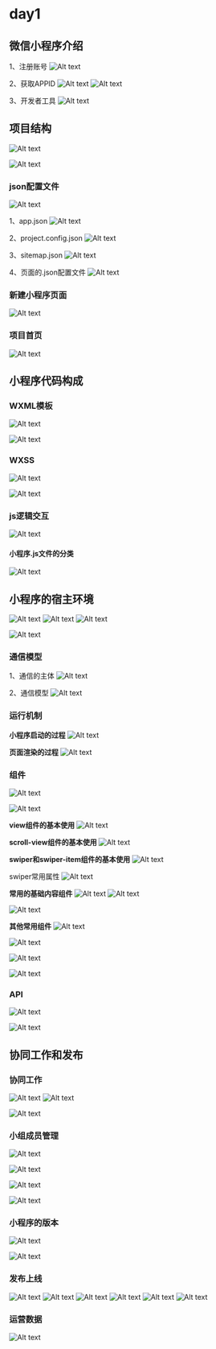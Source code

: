 # day1

## 微信小程序介绍

1、注册账号
![Alt text](day1/image-1.png)

2、获取APPID
![Alt text](day1/image.png)
![Alt text](day1/image-2.png)

3、开发者工具
![Alt text](day1/image-3.png)

## 项目结构
![Alt text](day1/image-4.png)

![Alt text](day1/image-5.png)


### json配置文件
![Alt text](day1/image-6.png)

1、app.json
![Alt text](day1/image-7.png)

2、project.config.json
![Alt text](day1/image-8.png)

3、sitemap.json
![Alt text](day1/image-9.png)

4、页面的.json配置文件
![Alt text](day1/image-10.png)

### 新建小程序页面
![Alt text](day1/image-11.png)

### 项目首页
![Alt text](day1/image-12.png)

## 小程序代码构成

### WXML模板
![Alt text](day1/image-13.png)

![Alt text](day1/image-14.png)

### WXSS
![Alt text](day1/image-15.png)

![Alt text](day1/image-16.png)

### js逻辑交互
![Alt text](day1/image-17.png)

#### 小程序.js文件的分类
![Alt text](day1/image-18.png)

## 小程序的宿主环境
![Alt text](day1/image-19.png)
![Alt text](day1/image-20.png)
![Alt text](day1/image-21.png)

![Alt text](day1/image-22.png)

### 通信模型

1、通信的主体
![Alt text](day1/image-23.png)

2、通信模型
![Alt text](day1/image-24.png)

### 运行机制
**小程序启动的过程**
![Alt text](day1/image-25.png)

**页面渲染的过程**
![Alt text](day1/image-26.png)

### 组件
![Alt text](day1/image-27.png)

![Alt text](day1/image-28.png)

**view组件的基本使用**
![Alt text](day1/image-29.png)

**scroll-view组件的基本使用**
![Alt text](day1/image-30.png)

**swiper和swiper-item组件的基本使用**
![Alt text](day1/image-31.png)

swiper常用属性
![Alt text](day1/image-32.png)

**常用的基础内容组件**
![Alt text](day1/image-33.png)
![Alt text](day1/image-34.png)

![Alt text](day1/image-35.png)

**其他常用组件**
![Alt text](day1/image-36.png)

![Alt text](day1/image-37.png)

![Alt text](day1/image-38.png)

![Alt text](day1/image-39.png)

### API
![Alt text](day1/image-40.png)

![Alt text](day1/image-41.png)

## 协同工作和发布
### 协同工作
![Alt text](day1/image-42.png)
![Alt text](day1/image-43.png)

![Alt text](day1/image-44.png)

### 小组成员管理
![Alt text](day1/image-45.png)

![Alt text](day1/image-46.png)

![Alt text](day1/image-47.png)

![Alt text](day1/image-48.png)

### 小程序的版本
![Alt text](day1/image-49.png)

![Alt text](day1/image-50.png)

### 发布上线
![Alt text](day1/image-51.png)
![Alt text](day1/image-52.png)
![Alt text](day1/image-53.png)
![Alt text](day1/image-54.png)
![Alt text](day1/image-55.png)
![Alt text](day1/image-56.png)

### 运营数据
![Alt text](day1/image-57.png)

